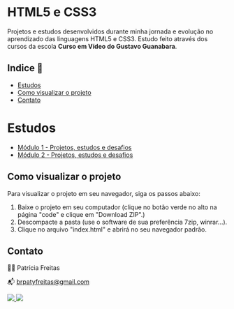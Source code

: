 # HTML5 e CSS3

Projetos e estudos desenvolvidos durante minha jornada e evolução no aprendizado das linguagens HTML5 e CSS3. Estudo feito através dos cursos da escola **Curso em Vídeo do Gustavo Guanabara**.

## Indice 🔗

- [Estudos](#estudos)
- [Como visualizar o projeto](#Como-visualizar-o-projeto)
- [Contato](#contato)

# Estudos

- [Módulo 1 - Projetos, estudos e desafios](https://github.com/patyfreitasbr/estudos-HTML_CSS_JavaScript/tree/main/CursoEmVideo-HTML5eCSS3)
- [Módulo 2 - Projetos, estudos e desafios](https://github.com/patyfreitasbr/HTML5eCSS3-CursoEmVideo/tree/main/mod2/Exercicios)

## Como visualizar o projeto

Para visualizar o projeto em seu navegador, siga os passos abaixo:

1. Baixe o projeto em seu computador (clique no botão verde no alto na página "code" e clique em "Download ZIP".)
2. Descompacte a pasta (use o software de sua preferência 7zip, winrar...).
3. Clique no arquivo "index.html" e abrirá no seu navegador padrão.

## Contato

👩‍💻 Patrícia Freitas

📬 brpatyfreitas@gmail.com

 <div><a href="https://www.linkedin.com/in/patyfreitasbr"><img src="https://img.shields.io/badge/LinkedIn-0077B5?style=for-the-badge&logo=linkedin&logoColor=white" target="_blank"></>
  <a href="https://www.instagram.com/patyfreitasbr"><img src="https://img.shields.io/badge/Instagram-E4405F?style=for-the-badge&logo=instagram&logoColor=white" target="_blank"></></div>

